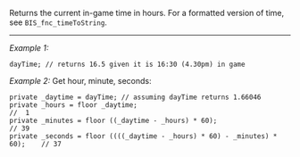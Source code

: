 Returns the current in-game time in hours. For a formatted version of time, see `BIS_fnc_timeToString`.


---
*Example 1:*
```sqf
dayTime; // returns 16.5 given it is 16:30 (4.30pm) in game
```

*Example 2:*
Get hour, minute, seconds:

```sqf
private _daytime = dayTime; // assuming dayTime returns 1.66046
private _hours = floor _daytime;											//  1
private _minutes = floor ((_daytime - _hours) * 60);						// 39
private _seconds = floor ((((_daytime - _hours) * 60) - _minutes) * 60);	// 37
```
